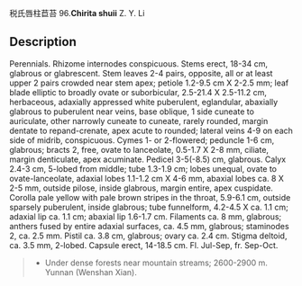 税氏唇柱苣苔
96.**Chirita shuii** Z. Y. Li

## Description
Perennials. Rhizome internodes conspicuous. Stems erect, 18-34 cm, glabrous or glabrescent. Stem leaves 2-4 pairs, opposite, all or at least upper 2 pairs crowded near stem apex; petiole 1.2-9.5 cm X 2-2.5 mm; leaf blade elliptic to broadly ovate or suborbicular, 2.5-21.4 X 2.5-11.2 cm, herbaceous, adaxially appressed white puberulent, eglandular, abaxially glabrous to puberulent near veins, base oblique, 1 side cuneate to auriculate, other narrowly cuneate to cuneate, rarely rounded, margin dentate to repand-crenate, apex acute to rounded; lateral veins 4-9 on each side of midrib, conspicuous. Cymes 1- or 2-flowered; peduncle 1-6 cm, glabrous; bracts 2, free, ovate to lanceolate, 0.5-1.7 X 2-8 mm, ciliate, margin denticulate, apex acuminate. Pedicel 3-5(-8.5) cm, glabrous. Calyx 2.4-3 cm, 5-lobed from middle; tube 1.3-1.9 cm; lobes unequal, ovate to ovate-lanceolate, adaxial lobes 1.1-1.2 cm X 4-6 mm, abaxial lobes ca. 8 X 2-5 mm, outside pilose, inside glabrous, margin entire, apex cuspidate. Corolla pale yellow with pale brown stripes in the throat, 5.9-6.1 cm, outside sparsely puberulent, inside glabrous; tube funnelform, 4.2-4.5 X ca. 1.1 cm; adaxial lip ca. 1.1 cm; abaxial lip 1.6-1.7 cm. Filaments ca. 8 mm, glabrous; anthers fused by entire adaxial surfaces, ca. 4.5 mm, glabrous; staminodes 2, ca. 2.5 mm. Pistil ca. 3.8 cm, glabrous; ovary ca. 2.4 cm. Stigma deltoid, ca. 3.5 mm, 2-lobed. Capsule erect, 14-18.5 cm. Fl. Jul-Sep, fr. Sep-Oct.


> * Under dense forests near mountain streams; 2600-2900 m. Yunnan (Wenshan Xian).

